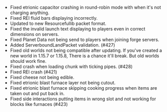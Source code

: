 - Fixed etrionic capacitor crashing in round-robin mode with when it's not charging anything.
- Fixed REI fluid bars displaying incorrectly.
- Updated to new Resourcefullib packet format.
- Fixed the invalid launch text displaying to players even in correct dimensions on servers.
- Fixed Planet Data not being send to players when joining forge servers.
- Added ServerboundLandPacket validation. (#427)
- Fixed old worlds not being compatible after updating. If you've created a new world in 1.15.7 or 1.15.8, There is a chance it'll break. But old worlds should work fine.
- Fixed crash when loading chunk with ticking pipes. (#428)
- Fixed REI crash (#421)
- Fixed cheese not being edible.
- Fixed etrionic blast furnace layer not being cutout.
- Fixed etrionic blast furnace skipping cooking progress when items are taken out and put back in.
- Fixed side interactions putting items in wrong slot and not working for blocks like furnaces (#423)